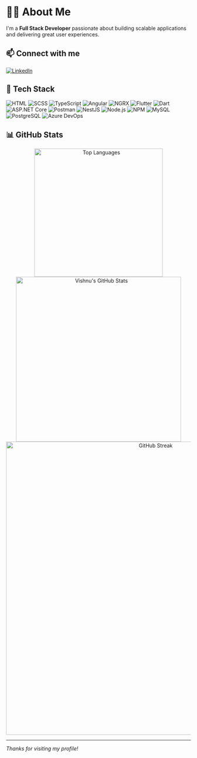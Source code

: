 # 👨‍💻 About Me

I'm a **Full Stack Developer** passionate about building scalable applications and delivering great user experiences.

## 📫 Connect with me

[![LinkedIn](https://img.shields.io/badge/LinkedIn-0A66C2?logo=linkedin&logoColor=white&style=for-the-badge)](https://www.linkedin.com/in/vishnu-v-40a0/)

## 🚀 Tech Stack

<p align="left">
  <img src="https://img.shields.io/badge/HTML-E34F26?logo=html5&logoColor=white&style=for-the-badge" alt="HTML"/>
  <img src="https://img.shields.io/badge/SCSS-CC6699?logo=sass&logoColor=white&style=for-the-badge" alt="SCSS"/>
  <img src="https://img.shields.io/badge/TypeScript-3178C6?logo=typescript&logoColor=white&style=for-the-badge" alt="TypeScript"/>
  <img src="https://img.shields.io/badge/Angular-DD0031?logo=angular&logoColor=white&style=for-the-badge" alt="Angular"/>
  <img src="https://img.shields.io/badge/NGRX-A100FF?logo=react&logoColor=white&style=for-the-badge" alt="NGRX"/>
  <img src="https://img.shields.io/badge/Flutter-02569B?logo=flutter&logoColor=white&style=for-the-badge" alt="Flutter"/>
  <img src="https://img.shields.io/badge/Dart-0175C2?logo=dart&logoColor=white&style=for-the-badge" alt="Dart"/>
  <img src="https://img.shields.io/badge/ASP.NET%20Core-512BD4?logo=.net&logoColor=white&style=for-the-badge" alt="ASP.NET Core"/>
  <img src="https://img.shields.io/badge/Postman-FF6C37?logo=postman&logoColor=white&style=for-the-badge" alt="Postman"/>
  <img src="https://img.shields.io/badge/NestJS-E0234E?logo=nestjs&logoColor=white&style=for-the-badge" alt="NestJS"/>
  <img src="https://img.shields.io/badge/Node.js-339933?logo=node.js&logoColor=white&style=for-the-badge" alt="Node.js"/>
  <img src="https://img.shields.io/badge/NPM-CB3837?logo=npm&logoColor=white&style=for-the-badge" alt="NPM"/>
  <img src="https://img.shields.io/badge/MySQL-4479A1?logo=mysql&logoColor=white&style=for-the-badge" alt="MySQL"/>
  <img src="https://img.shields.io/badge/PostgreSQL-4169E1?logo=postgresql&logoColor=white&style=for-the-badge" alt="PostgreSQL"/>
  <img src="https://img.shields.io/badge/Azure%20DevOps-0078D7?logo=azure-devops&logoColor=white&style=for-the-badge" alt="Azure DevOps"/>
</p>

## 📊 GitHub Stats

<div align="center">
  <img src="https://github-readme-stats.vercel.app/api/top-langs/?username=Vishnu1562&layout=compact&theme=radical&border_radius=20" alt="Top Languages" width="350"/>
  <img src="https://github-readme-stats.vercel.app/api?username=Vishnu1562&show_icons=true&hide_title=true&theme=radical&border_radius=20" alt="Vishnu's GitHub Stats" width="450"/>
  <br/>
  <img src="https://github-readme-streak-stats.herokuapp.com?user=Vishnu1562&theme=tokyonight&border_radius=20" alt="GitHub Streak" width="800"/>
</div>

---

*Thanks for visiting my profile!*
